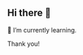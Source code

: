 ## Hi there 👋
<!-- ![Top Langs](https://github-readme-stats.vercel.app/api/top-langs/?username=Santos-Felipe-A&size_weight=0.5&count_weight=0.5&layout=compact) ] -->

🌱 I’m currently learning.

Thank you!

<!--
**Santos-Felipe-A/Santos-Felipe-A** is a ✨ _special_ ✨ repository because its `README.md` (this file) appears on your GitHub profile.

Here are some ideas to get you started:

- 🔭 I’m currently working on ...
- 🌱 I’m currently learning ...
- 👯 I’m looking to collaborate on ...
- 🤔 I’m looking for help with ...
- 💬 Ask me about ...
- 📫 How to reach me: ...
- 😄 Pronouns: ...
- ⚡ Fun fact: ...
-->
